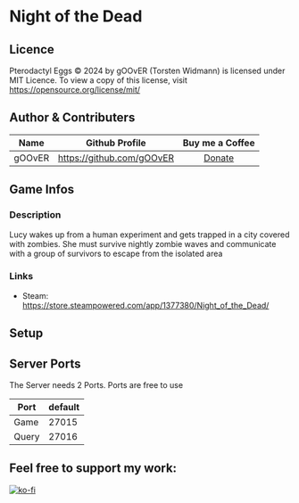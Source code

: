 # Night of the Dead

## Licence
Pterodactyl Eggs © 2024 by gOOvER (Torsten Widmann) is licensed under MIT Licence. To view a copy of this license, visit https://opensource.org/license/mit/


## Author & Contributers
| Name        | Github Profile  | Buy me a Coffee |
|:-------------:|:-------------:|:-------------:|
|   gOOvER   | https://github.com/gOOvER | [Donate](https://www.paypal.com/donate/?hosted_button_id=83JB2X6H7DHXJ) |

## Game Infos

### Description
Lucy wakes up from a human experiment and gets trapped in a city covered with zombies. She must survive nightly zombie waves and communicate with a group of survivors to escape from the isolated area

### Links
- Steam: https://store.steampowered.com/app/1377380/Night_of_the_Dead/

## Setup

## Server Ports
The Server needs 2 Ports. Ports are free to use

| Port  | default |
|-------|---------|
| Game  | 27015   |
| Query | 27016   |


## Feel free to support my work:

[![ko-fi](https://ko-fi.com/img/githubbutton_sm.svg)](https://ko-fi.com/B0B351D0Q)

